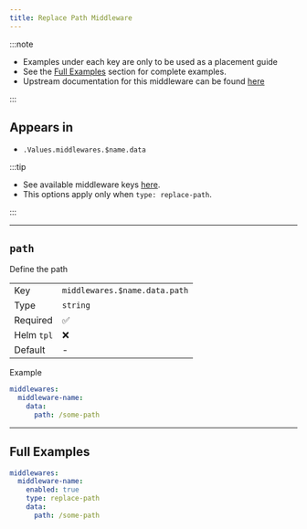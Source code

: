 ```yaml
---
title: Replace Path Middleware
---
```


:::note

- Examples under each key are only to be used as a placement guide
- See the [Full Examples](/common/middlewares/replace-path#full-examples) section for complete examples.
- Upstream documentation for this middleware can be found [here](https://doc.traefik.io/traefik/middlewares/http/replacepath)

:::

## Appears in

- `.Values.middlewares.$name.data`

:::tip

- See available middleware keys [here](/common/middlewares).
- This options apply only when `type: replace-path`.

:::

---

## `path`

Define the path

|            |                               |
| ---------- | ----------------------------- |
| Key        | `middlewares.$name.data.path` |
| Type       | `string`                      |
| Required   | ✅                             |
| Helm `tpl` | ❌                             |
| Default    | -                             |

Example

```yaml
middlewares:
  middleware-name:
    data:
      path: /some-path
```

---

## Full Examples

```yaml
middlewares:
  middleware-name:
    enabled: true
    type: replace-path
    data:
      path: /some-path
```
